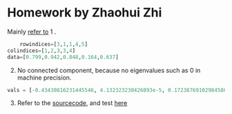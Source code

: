 # Homework by Zhaohui Zhi

Mainly [refer to](./main.jl)
1 . 
```julia
    rowindices=[3,1,1,4,5]
colindices=[1,2,3,3,4]
data=[0.799,0.942,0.848,0.164,0.637]
```
2. No connected component, because no eigenvalues such as 0 in machine precision.
```julia
vals = [-0.43430816231445546, 4.132323230426893e-5, 0.17238769102984586, 0.17255108710926395, 0.1729207846967728, 0.1729787184492682, 0.1732759402100831, 0.17363004622534534, 0.17375614561024902, 0.17439884738996286]
```
3. Refer to the [sourcecode](./restarting_lanczos.jl), and test [here](./test.jl)